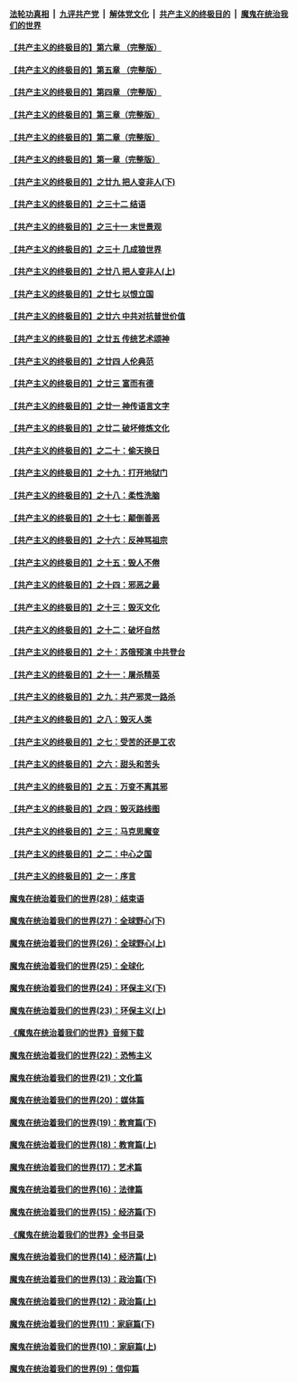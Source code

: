 

####  [法轮功真相](../../../../basic/blob/master/README.md?t=04200030) &nbsp;|&nbsp; [九评共产党](../../../../9ping.md/blob/master/README.md?t=04200030) &nbsp;|&nbsp; [解体党文化](../../../../jtdwh.md/blob/master/README.md?t=04200030)  &nbsp;|&nbsp; [共产主义的终极目的](../../../../gczydzjmd.md/blob/master/README.md?t=04200030) &nbsp;|&nbsp; [魔鬼在统治我们的世界](../../../../mgztzwmdsj.md/blob/master/README.md?t=04200030) 

#### [【共产主义的终极目的】第六章 （完整版）](../pages/nsc422/n11428913.md?t=04200030) 

#### [【共产主义的终极目的】第五章 （完整版）](../pages/nsc422/n11428912.md?t=04200030) 

#### [【共产主义的终极目的】第四章 （完整版）](../pages/nsc422/n11428907.md?t=04200030) 

#### [【共产主义的终极目的】第三章（完整版）](../pages/nsc422/n11428848.md?t=04200030) 

#### [【共产主义的终极目的】第二章（完整版）](../pages/nsc422/n11428831.md?t=04200030) 

#### [【共产主义的终极目的】第一章（完整版）](../pages/nsc422/n11417651.md?t=04200030) 

#### [【共产主义的终极目的】之廿九 把人变非人(下)](../pages/nsc422/n11344140.md?t=04200030) 

#### [【共产主义的终极目的】之三十二 结语](../pages/nsc422/n11360535.md?t=04200030) 

#### [【共产主义的终极目的】之三十一 末世景观](../pages/nsc422/n11351129.md?t=04200030) 

#### [【共产主义的终极目的】之三十 几成狼世界](../pages/nsc422/n11348280.md?t=04200030) 

#### [【共产主义的终极目的】之廿八 把人变非人(上)](../pages/nsc422/n11340492.md?t=04200030) 

#### [【共产主义的终极目的】之廿七 以恨立国](../pages/nsc422/n11336944.md?t=04200030) 

#### [【共产主义的终极目的】之廿六 中共对抗普世价值](../pages/nsc422/n11324785.md?t=04200030) 

#### [【共产主义的终极目的】之廿五 传统艺术颂神](../pages/nsc422/n11296396.md?t=04200030) 

#### [【共产主义的终极目的】之廿四 人伦典范](../pages/nsc422/n11296397.md?t=04200030) 

#### [【共产主义的终极目的】之廿三 富而有德](../pages/nsc422/n11283598.md?t=04200030) 

#### [【共产主义的终极目的】之廿一 神传语言文字](../pages/nsc422/n11263265.md?t=04200030) 

#### [【共产主义的终极目的】之廿二 破坏修炼文化](../pages/nsc422/n11245728.md?t=04200030) 

#### [【共产主义的终极目的】之二十：偷天换日](../pages/nsc422/n11238846.md?t=04200030) 

#### [【共产主义的终极目的】之十九：打开地狱门](../pages/nsc422/n11206376.md?t=04200030) 

#### [【共产主义的终极目的】之十八：柔性洗脑](../pages/nsc422/n11199994.md?t=04200030) 

#### [【共产主义的终极目的】之十七：颠倒善恶](../pages/nsc422/n11179782.md?t=04200030) 

#### [【共产主义的终极目的】之十六：反神骂祖宗](../pages/nsc422/n11166798.md?t=04200030) 

#### [【共产主义的终极目的】之十五：毁人不倦](../pages/nsc422/n11166792.md?t=04200030) 

#### [【共产主义的终极目的】之十四：邪恶之最](../pages/nsc422/n11150249.md?t=04200030) 

#### [【共产主义的终极目的】之十三：毁灭文化](../pages/nsc422/n11135227.md?t=04200030) 

#### [【共产主义的终极目的】之十二：破坏自然](../pages/nsc422/n11135214.md?t=04200030) 

#### [【共产主义的终极目的】之十：苏俄预演 中共登台](../pages/nsc422/n11118424.md?t=04200030) 

#### [【共产主义的终极目的】之十一：屠杀精英](../pages/nsc422/n11118442.md?t=04200030) 

#### [【共产主义的终极目的】之九：共产邪灵一路杀](../pages/nsc422/n11114139.md?t=04200030) 

#### [【共产主义的终极目的】之八：毁灭人类](../pages/nsc422/n11108503.md?t=04200030) 

#### [【共产主义的终极目的】之七：受苦的还是工农](../pages/nsc422/n11101809.md?t=04200030) 

#### [【共产主义的终极目的】之六：甜头和苦头](../pages/nsc422/n11096971.md?t=04200030) 

#### [【共产主义的终极目的】之五：万变不离其邪](../pages/nsc422/n11091285.md?t=04200030) 

#### [【共产主义的终极目的】之四：毁灭路线图](../pages/nsc422/n11086284.md?t=04200030) 

#### [【共产主义的终极目的】之三：马克思魔变](../pages/nsc422/n11061941.md?t=04200030) 

#### [【共产主义的终极目的】之二：中心之国](../pages/nsc422/n11047728.md?t=04200030) 

#### [【共产主义的终极目的】之一：序言](../pages/nsc422/n11086077.md?t=04200030) 

#### [魔鬼在统治着我们的世界(28)：结束语](../pages/nsc422/n10936246.md?t=04200030) 

#### [魔鬼在统治着我们的世界(27)：全球野心(下)](../pages/nsc422/n10928319.md?t=04200030) 

#### [魔鬼在统治着我们的世界(26)：全球野心(上)](../pages/nsc422/n10900318.md?t=04200030) 

#### [魔鬼在统治着我们的世界(25)：全球化](../pages/nsc422/n10788205.md?t=04200030) 

#### [魔鬼在统治着我们的世界(24)：环保主义(下)](../pages/nsc422/n10695307.md?t=04200030) 

#### [魔鬼在统治着我们的世界(23)：环保主义(上)](../pages/nsc422/n10688613.md?t=04200030) 

#### [《魔鬼在统治着我们的世界》音频下载](../pages/nsc422/n10635553.md?t=04200030) 

#### [魔鬼在统治着我们的世界(22)：恐怖主义](../pages/nsc422/n10614727.md?t=04200030) 

#### [魔鬼在统治着我们的世界(21)：文化篇](../pages/nsc422/n10597706.md?t=04200030) 

#### [魔鬼在统治着我们的世界(20)：媒体篇](../pages/nsc422/n10586579.md?t=04200030) 

#### [魔鬼在统治着我们的世界(19)：教育篇(下)](../pages/nsc422/n10564808.md?t=04200030) 

#### [魔鬼在统治着我们的世界(18)：教育篇(上)](../pages/nsc422/n10526970.md?t=04200030) 

#### [魔鬼在统治着我们的世界(17)：艺术篇](../pages/nsc422/n10499093.md?t=04200030) 

#### [魔鬼在统治着我们的世界(16)：法律篇](../pages/nsc422/n10485969.md?t=04200030) 

#### [魔鬼在统治着我们的世界(15)：经济篇(下)](../pages/nsc422/n10469975.md?t=04200030) 

#### [《魔鬼在统治着我们的世界》全书目录](../pages/nsc422/n10464261.md?t=04200030) 

#### [魔鬼在统治着我们的世界(14)：经济篇(上)](../pages/nsc422/n10457370.md?t=04200030) 

#### [魔鬼在统治着我们的世界(13)：政治篇(下)](../pages/nsc422/n10448270.md?t=04200030) 

#### [魔鬼在统治着我们的世界(12)：政治篇(上)](../pages/nsc422/n10444576.md?t=04200030) 

#### [魔鬼在统治着我们的世界(11)：家庭篇(下)](../pages/nsc422/n10440961.md?t=04200030) 

#### [魔鬼在统治着我们的世界(10)：家庭篇(上)](../pages/nsc422/n10435448.md?t=04200030) 

#### [魔鬼在统治着我们的世界(9)：信仰篇](../pages/nsc422/n10432159.md?t=04200030) 

